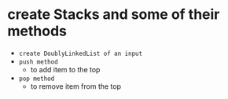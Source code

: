 # create Stacks and some of their methods

- `create DoublyLinkedList of an input`
- `push method`
  - to add item to the top
- `pop method`
  - to remove item from the top
